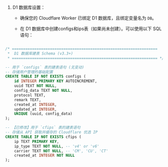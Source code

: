 



1. D1 数据库设置：

   - 确保您的 Cloudflare Worker 已绑定 D1 数据库，且绑定变量名为 `DB`。

   - 在 D1 数据库中创建configs和ips表（如果尚未创建）。可以使用以下 SQL 语句：



~~~sql

/* =================================================================
 *  D1 数据库建表 Schema (v3.3+)
 * ================================================================= */

-- 用于 `configs` 表的建表语句 (无变动)
-- 存储用户管理的基础配置
CREATE TABLE IF NOT EXISTS configs (
    id INTEGER PRIMARY KEY AUTOINCREMENT,
    uuid TEXT NOT NULL,
    config_data TEXT NOT NULL,
    protocol TEXT,
    remark TEXT,
    created_at INTEGER,
    updated_at INTEGER,
    UNIQUE (uuid, config_data)
);

-- 【已修改】用于 `cfips` 表的建表语句
-- 存储从 API 获取并缓存的 Cloudflare 优选 IP
CREATE TABLE IF NOT EXISTS cfips (
    ip TEXT PRIMARY KEY,
    ip_type TEXT NOT NULL, -- 'v4' or 'v6'
    carrier TEXT NOT NULL, -- 'CM', 'CU', 'CT'
    created_at INTEGER NOT NULL
);

~~~
